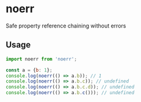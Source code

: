 # noerr

Safe property reference chaining without errors

## Usage

```js
import noerr from 'noerr';

const a = {b: 1};
console.log(noerr(() => a.b)); // 1
console.log(noerr(() => a.b.c)); // undefined
console.log(noerr(() => a.b.c.d)); // undefined
console.log(noerr(() => a.b.c())); // undefined
```
